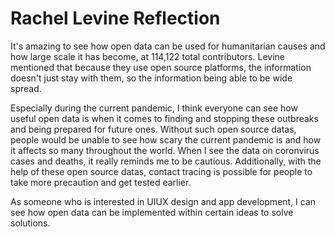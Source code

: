 # Rachel Levine Reflection

It's amazing to see how open data can be used for humanitarian causes and how large scale it has become, at 114,122 total contributors. Levine mentioned that because they use open source platforms, the information doesn't just stay with them, so the information being able to be wide spread.

Especially during the current pandemic, I think everyone can see how useful open data is when it comes to finding and stopping these outbreaks and being prepared for future ones. Without such open source datas, people would be unable to see how scary the current pandemic is and how it affects so many throughout the world. When I see the data on coronvirus cases and deaths, it really reminds me to be cautious. Additionally, with the help of these open source datas, contact tracing is possible for people to take more precaution and get tested earlier. 

As someone who is interested in UIUX design and app development, I can see how open data can be implemented within certain ideas to solve solutions. 
